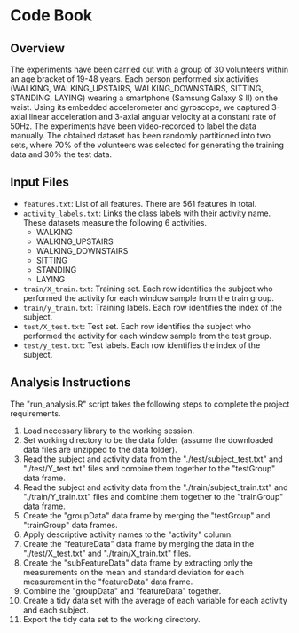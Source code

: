 # Code Book

## Overview
The experiments have been carried out with a group of 30 volunteers within an age bracket of 19-48 years. Each person performed six activities (WALKING, WALKING_UPSTAIRS, WALKING_DOWNSTAIRS, SITTING, STANDING, LAYING) wearing a smartphone (Samsung Galaxy S II) on the waist. Using its embedded accelerometer and gyroscope, we captured 3-axial linear acceleration and 3-axial angular velocity at a constant rate of 50Hz. The experiments have been video-recorded to label the data manually. The obtained dataset has been randomly partitioned into two sets, where 70% of the volunteers was selected for generating the training data and 30% the test data. 

## Input Files
* `features.txt`: List of all features. There are 561 features in total.
* `activity_labels.txt`: Links the class labels with their activity name. These datasets measure the following 6 activities.
  * WALKING
  * WALKING_UPSTAIRS
  * WALKING_DOWNSTAIRS
  * SITTING
  * STANDING
  * LAYING
* `train/X_train.txt`: Training set. Each row identifies the subject who performed the activity for each window sample from the train group. 
* `train/y_train.txt`: Training labels. Each row identifies the index of the subject.
* `test/X_test.txt`: Test set. Each row identifies the subject who performed the activity for each window sample from the test group.
* `test/y_test.txt`: Test labels. Each row identifies the index of the subject.

## Analysis Instructions

The "run_analysis.R" script takes the following steps to complete the project requirements. 

1. Load necessary library to the working session.
2. Set working directory to be the data folder (assume the downloaded data files are unzipped to the data folder).
3. Read the subject and activity data from the "./test/subject_test.txt" and "./test/Y_test.txt" files and combine them together to the "testGroup" data frame.
4. Read the subject and activity data from the "./train/subject_train.txt" and "./train/Y_train.txt" files and combine them together to the "trainGroup" data frame.
5. Create the "groupData" data frame by merging the "testGroup" and "trainGroup" data frames.
6. Apply descriptive activity names to the "activity" column.
7. Create the "featureData" data frame by merging the data in the "./test/X_test.txt" and "./train/X_train.txt" files.
8. Create the "subFeatureData" data frame by extracting only the measurements on the mean and standard deviation for each measurement in the "featureData" data frame.
9. Combine the "groupData" and "featureData" together.
10. Create a tidy data set with the average of each variable for each activity and each subject.
11. Export the tidy data set to the working directory. 

